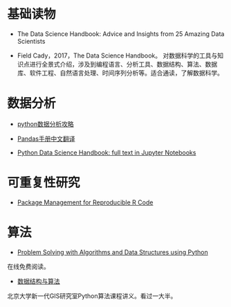 # 基础读物
- The Data Science Handbook: Advice and Insights from 25 Amazing Data Scientists 

- Field Cady，2017，The Data Science Handbook。
对数据科学的工具与知识点进行全景式介绍，涉及到编程语言、分析工具、数据结构、算法、数据库、软件工程、自然语言处理、时间序列分析等。适合通读，了解数据科学。

# 数据分析

- [python数据分析攻略](http://blog.hszofficial.site/TutorialForPythonDataAnalysis/)

- [Pandas手册中文翻译](http://python.usyiyi.cn/translate/Pandas_0j2/index.html)

- [Python Data Science Handbook: full text in Jupyter Notebooks](https://github.com/jakevdp/PythonDataScienceHandbook)

# 可重复性研究
- [Package Management for Reproducible R Code](https://rviews.rstudio.com/2018/01/18/package-management-for-reproducible-r-code/)

# 算法
- [Problem Solving with Algorithms and Data Structures using Python](http://interactivepython.org/runestone/static/pythonds/index.html)

在线免费阅读。

- [数据结构与算法](http://gis4g.pku.edu.cn/course/pythonds/)

北京大学新一代GIS研究室Python算法课程讲义。看过一大半。